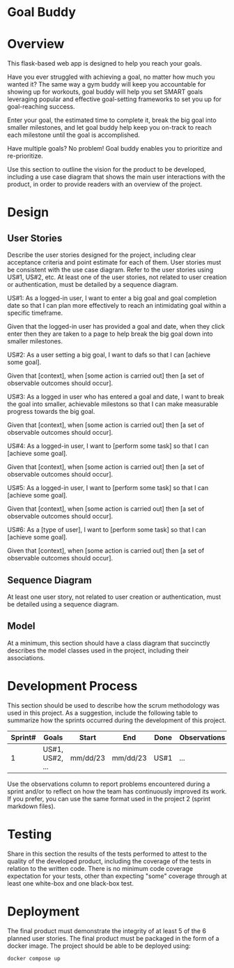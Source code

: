 # Goal Buddy

# Overview

This flask-based web app is designed to help you reach your goals. 

Have you ever struggled with achieving a goal, no matter how much you wanted it? 
The same way a gym buddy will keep you accountable for showing up for workouts, goal buddy will help you set SMART goals leveraging popular and effective goal-setting frameworks to set you up for goal-reaching success. 

Enter your goal, the estimated time to complete it, break the big goal into smaller milestones, and let goal buddy help keep you on-track to reach each milestone until the goal is accomplished. 

Have multiple goals? No problem! Goal buddy enables you to prioritize and re-prioritize.

Use this section to outline the vision for the product to be developed, including a use case diagram that shows the main user interactions with the product, in order to provide readers with an overview of the project.

# Design

## User Stories

Describe the user stories designed for the project, including clear acceptance criteria and point estimate for each of them. User stories must be consistent with the use case diagram. Refer to the user stories using US#1, US#2, etc. At least one of the user stories, not related to user creation or authentication, must be detailed by a sequence diagram. 

US#1: As a logged-in user, I want to enter a big goal and goal completion date so that I can plan more effectively to reach an intimidating goal within a specific timeframe. 

Given that the logged-in user has provided a goal and date, when they click enter then they are taken to a page to help break the big goal down into smaller milestones.

US#2: As a user setting a big goal, I want to dafs so that I can [achieve some goal].

Given that [context], when [some action is carried out] then [a set of observable outcomes should occur].

US#3: As a logged in user who has entered a goal and date, I want to break the goal into smaller, achievable milestons so that I can make measurable progress towards the big goal.

Given that [context], when [some action is carried out] then [a set of observable outcomes should occur].

US#4: As a logged-in user, I want to [perform some task] so that I can [achieve some goal].

Given that [context], when [some action is carried out] then [a set of observable outcomes should occur].

US#5: As a logged-in user, I want to [perform some task] so that I can [achieve some goal].

Given that [context], when [some action is carried out] then [a set of observable outcomes should occur].

US#6: As a [type of user], I want to [perform some task] so that I can [achieve some goal].

Given that [context], when [some action is carried out] then [a set of observable outcomes should occur].

## Sequence Diagram

At least one user story, not related to user creation or authentication, must be detailed using a sequence diagram.

## Model 

At a minimum, this section should have a class diagram that succinctly describes the model classes used in the project, including their associations.

# Development Process 

This section should be used to describe how the scrum methodology was used in this project. As a suggestion, include the following table to summarize how the sprints occurred during the development of this project.

|Sprint#|Goals|Start|End|Done|Observations|
|---|---|---|---|---|---|
|1|US#1, US#2, ...|mm/dd/23|mm/dd/23|US#1|...|

Use the observations column to report problems encountered during a sprint and/or to reflect on how the team has continuously improved its work. If you prefer, you can use the same format used in the project 2 (sprint markdown files). 

# Testing 

Share in this section the results of the tests performed to attest to the quality of the developed product, including the coverage of the tests in relation to the written code. There is no minimum code coverage expectation for your tests, other than expecting "some" coverage through at least one white-box and one black-box test.

# Deployment 

The final product must demonstrate the integrity of at least 5 of the 6 planned user stories. The final product must be packaged in the form of a docker image. The project should be able to be deployed using: 

```
docker compose up
```

